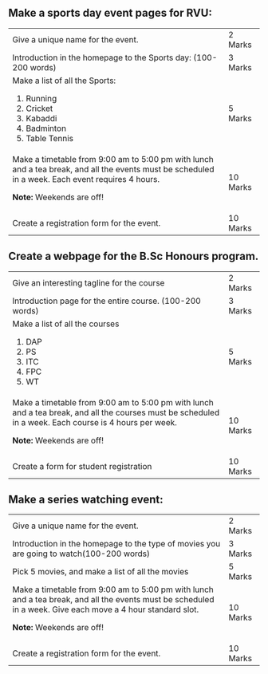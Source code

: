## Make a sports day event pages for RVU:


<table>
  <tr>
   <td>Give a unique name for the event.
   </td>
   <td>2 Marks
   </td>
  </tr>
  <tr>
   <td>Introduction in the homepage to the Sports day: (100-200 words)
   </td>
   <td>3 Marks
   </td>
  </tr>
  <tr>
   <td>Make a list of all the Sports: 
<ol>

<li>Running

<li>Cricket

<li>Kabaddi

<li>Badminton

<li>Table Tennis
</li>
</ol>
   </td>
   <td>5 Marks
   </td>
  </tr>
  <tr>
   <td>Make a timetable from 9:00 am to 5:00 pm with lunch and a tea break, and all the events must be scheduled in a week. Each event requires 4 hours. 
<p>
<strong>Note: </strong>Weekends are off!
   </td>
   <td>10 Marks
   </td>
  </tr>
  <tr>
   <td>Create a registration form for the event. 
   </td>
   <td>10 Marks
   </td>
  </tr>
</table>



## Create a webpage for the B.Sc Honours program.


<table>
  <tr>
   <td>Give an interesting tagline for the course
   </td>
   <td>2 Marks
   </td>
  </tr>
  <tr>
   <td>Introduction page for the entire course. (100-200 words)
   </td>
   <td>3 Marks
   </td>
  </tr>
  <tr>
   <td>Make a list of all the courses 
<ol>

<li>DAP

<li>PS

<li>ITC

<li>FPC

<li>WT
</li>
</ol>
   </td>
   <td>5 Marks
   </td>
  </tr>
  <tr>
   <td>Make a timetable from 9:00 am to 5:00 pm with lunch and a tea break, and all the courses must be scheduled in a week. Each course is 4 hours per week.
<p>
<strong>Note: </strong>Weekends are off!
   </td>
   <td>10 Marks
   </td>
  </tr>
  <tr>
   <td>Create a form for student registration
   </td>
   <td>10 Marks
   </td>
  </tr>
</table>



## Make a series watching event:


<table>
  <tr>
   <td>Give a unique name for the event.
   </td>
   <td>2 Marks
   </td>
  </tr>
  <tr>
   <td>Introduction in the homepage to the type of movies you are going to watch(100-200 words)
   </td>
   <td>3 Marks
   </td>
  </tr>
  <tr>
   <td>Pick 5 movies, and make a list of all the movies
   </td>
   <td>5 Marks
   </td>
  </tr>
  <tr>
   <td>Make a timetable from 9:00 am to 5:00 pm with lunch and a tea break, and all the events must be scheduled in a week. Give each move a 4 hour standard slot.
<p>
<strong>Note: </strong>Weekends are off!
   </td>
   <td>10 Marks
   </td>
  </tr>
  <tr>
   <td>Create a registration form for the event.
   </td>
   <td>10 Marks
   </td>
  </tr>
</table>
